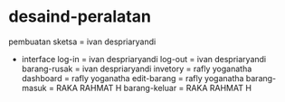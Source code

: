 # desaind-peralatan
pembuatan
sketsa        = ivan despriaryandi
- interface
log-in        = ivan despriaryandi
log-out       = ivan despriaryandi
barang-rusak  = ivan despriaryandi
invetory      = rafly yoganatha
dashboard     = rafly yoganatha
edit-barang   = rafly yoganatha
barang-masuk  = RAKA RAHMAT H
barang-keluar = RAKA RAHMAT H

